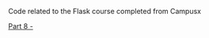 Code related to the Flask course completed from Campusx

<a href="https://github.com/parthgiramkar/Flask_Course-ML_Project">Part 8 - </a>
